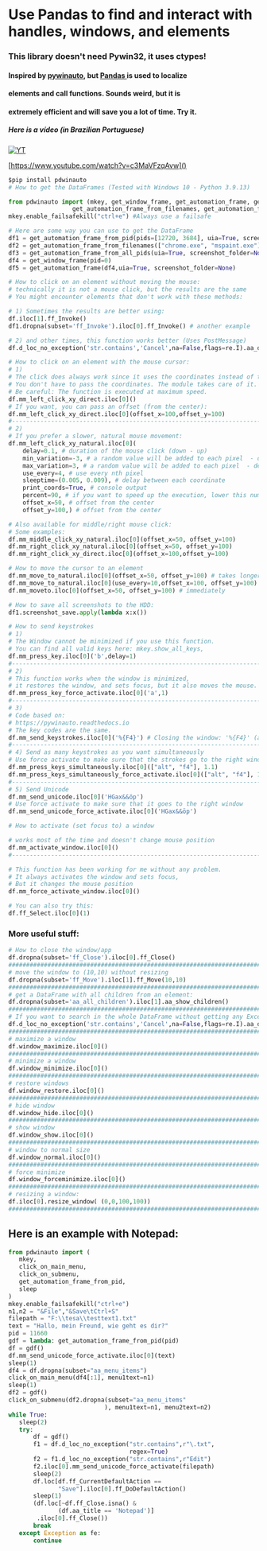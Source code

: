 # Use Pandas to find and interact with handles, windows, and elements

### This library doesn't need Pywin32, it uses ctypes!

#### Inspired by [pywinauto](https://github.com/pywinauto/pywinauto), but [Pandas ](https://pandas.pydata.org/)is used to localize

#### elements and call functions. Sounds weird, but it is

#### extremely efficient and will save you a lot of time. Try it.

##### Here is a vídeo (in Brazilian Portuguese)

[![YT](https://github.com/hansalemaos/screenshots/raw/main/pdwinauto/mcll.png)](https://www.youtube.com/watch?v=c3MaVFzqAvw)

[https://www.youtube.com/watch?v=c3MaVFzqAvw]()

```python
$pip install pdwinauto
# How to get the DataFrames (Tested with Windows 10 - Python 3.9.13)

from pdwinauto import (mkey, get_window_frame, get_automation_frame, get_automation_frame_from_pid,
                  get_automation_frame_from_filenames, get_automation_frame_from_all_pids, )
mkey.enable_failsafekill("ctrl+e") #Always use a failsafe 

# Here are some way you can use to get the DataFrame
df1 = get_automation_frame_from_pid(pids=[12720, 3684], uia=True, screenshot_folder='f:\\screenshotstestx1', timeout=30)
df2 = get_automation_frame_from_filenames(["chrome.exe", "mspaint.exe"], uia=True, screenshot_folder=None, timeout=30)
df3 = get_automation_frame_from_all_pids(uia=True, screenshot_folder=None)
df4 = get_window_frame(pid=0)
df5 = get_automation_frame(df4,uia=True, screenshot_folder=None)
```

```python
# How to click on an element without moving the mouse:
# technically it is not a mouse click, but the results are the same 
# You might encounter elements that don't work with these methods:

# 1) Sometimes the results are better using:
df.iloc[1].ff_Invoke()
df1.dropna(subset='ff_Invoke').iloc[0].ff_Invoke() # another example

# 2) and other times, this function works better (Uses PostMessage)
df.d_loc_no_exception('str.contains','Cancel',na=False,flags=re.I).aa_direct_click.iloc[0]()
```

```python
# How to click on an element with the mouse cursor:
# 1)
# The click does always work since it uses the coordinates instead of the handle.
# You don't have to pass the coordinates. The module takes care of it. 
# Be careful: The function is executed at maximum speed. 
df.mm_left_click_xy_direct.iloc[0]()
# If you want, you can pass an offset (from the center):
df.mm_left_click_xy_direct.iloc[0](offset_x=100,offset_y=100)
#-------------------------------------------------------------------------------------------#
# 2) 
# If you prefer a slower, natural mouse movement:
df.mm_left_click_xy_natural.iloc[0](    
    delay=0.1, # duration of the mouse click (down - up)
    min_variation=-3, # a random value will be added to each pixel  - define the minimum here
    max_variation=3, # a random value will be added to each pixel  - define the maximum here
    use_every=4, # use every nth pixel
    sleeptime=(0.005, 0.009), # delay between each coordinate
    print_coords=True, # console output
    percent=90, # if you want to speed up the execution, lower this number
    offset_x=50, # offset from the center 
    offset_y=100,) # offset from the center 

# Also available for middle/right mouse click:
# Some examples:
df.mm_middle_click_xy_natural.iloc[0](offset_x=50, offset_y=100)
df.mm_right_click_xy_natural.iloc[0](offset_x=50, offset_y=100)
df.mm_right_click_xy_direct.iloc[0](offset_x=100,offset_y=100)
```

```python
# How to move the cursor to an element 
df.mm_move_to_natural.iloc[0](offset_x=50, offset_y=100) # takes longer 
df.mm_move_to_natural.iloc[0](use_every=10,offset_x=100, offset_y=100) # if you want to speed it up, lower the value of use_every
df.mm_moveto.iloc[0](offset_x=50, offset_y=100) # immediately
```

```python
# How to save all screenshots to the HDD:
df1.screenshot_save.apply(lambda x:x())
```

```python
# How to send keystrokes 
# 1) 
# The Window cannot be minimized if you use this function. 
# You can find all valid keys here: mkey.show_all_keys,
df.mm_press_key.iloc[0]('b',delay=1) 
#-------------------------------------------------------------------------------------------#
# 2)
# This function works when the window is minimized,
# it restores the window, and sets focus, but it also moves the mouse.
df.mm_press_key_force_activate.iloc[0]('a',1)
#-------------------------------------------------------------------------------------------#
# 3)
# Code based on:
# https://pywinauto.readthedocs.io
# The key codes are the same. 
df.mm_send_keystrokes.iloc[0]('%{F4}') # Closing the window: '%{F4}' (alt+f4)
#-------------------------------------------------------------------------------------------#
# 4) Send as many keystrokes as you want simultaneously
# Use force activate to make sure that the strokes go to the right window
df.mm_press_keys_simultaneously.iloc[0](["alt", "f4"], 1.1) 
df.mm_press_keys_simultaneously_force_activate.iloc[0](["alt", "f4"], 1.1) # better 
#-------------------------------------------------------------------------------------------#
# 5) Send Unicode
df.mm_send_unicode.iloc[0]('HGax&&öp')
# Use force activate to make sure that it goes to the right window
df.mm_send_unicode_force_activate.iloc[0]('HGax&&öp')
```

```python
# How to activate (set focus to) a window 

# works most of the time and doesn't change mouse position
df.mm_activate_window.iloc[0]()
#-------------------------------------------------------------------------------------------#

# This function has been working for me without any problem. 
# It always activates the window and sets focus, 
# But it changes the mouse position
df.mm_force_activate_window.iloc[0]()

# You can also try this:
df.ff_Select.iloc[0](1)
```

### More useful stuff:

```python
# How to close the window/app
df.dropna(subset='ff_Close').iloc[0].ff_Close()
##############################################################################################
# move the window to (10,10) without resizing
df.dropna(subset='ff_Move').iloc[1].ff_Move(10,10)
##############################################################################################
# get a DataFrame with all children from an element:
df.dropna(subset='aa_all_children').iloc[1].aa_show_children()
##############################################################################################
# If you want to search in the whole DataFrame without getting any Exception ;-) :
df.d_loc_no_exception('str.contains','Cancel',na=False,flags=re.I).aa_direct_click.iloc[0]()
##############################################################################################
# maximize a window
df.window_maximize.iloc[0]()
##############################################################################################
# minimize a window
df.window_minimize.iloc[0]()
##############################################################################################
# restore windows
df.window_restore.iloc[0]()
##############################################################################################
# hide window
df.window_hide.iloc[0]()
##############################################################################################
# show window
df.window_show.iloc[0]()
##############################################################################################
# window to normal size
df.window_normal.iloc[0]()
##############################################################################################
# force minimize
df.window_forceminimize.iloc[0]()
##############################################################################################
# resizing a window:
df.iloc[0].resize_window( (0,0,100,100))
##############################################################################################
```

## Here is an example with Notepad:

```python
from pdwinauto import (
   mkey,
   click_on_main_menu,
   click_on_submenu,
   get_automation_frame_from_pid,
   sleep
)
mkey.enable_failsafekill("ctrl+e")
n1,n2 = "&File","&Save\tCtrl+S"
filepath = "F:\\tesa\\testtext1.txt"
text = "Hallo, mein Freund, wie geht es dir?"
pid = 11660
gdf = lambda: get_automation_frame_from_pid(pid)
df = gdf()
df.mm_send_unicode_force_activate.iloc[0](text)
sleep(1)
df4 = df.dropna(subset="aa_menu_items")
click_on_main_menu(df4[:1], menu1text=n1)
sleep(1)
df2 = gdf()
click_on_submenu(df2.dropna(subset="aa_menu_items"
                           ), menu1text=n1, menu2text=n2)
while True:
   sleep(2)
   try:
       df = gdf()
       f1 = df.d_loc_no_exception("str.contains",r"\.txt",
                                  regex=True)
       f2 = f1.d_loc_no_exception("str.contains",r"Edit")
       f2.iloc[0].mm_send_unicode_force_activate(filepath)
       sleep(2)
       df.loc[df.ff_CurrentDefaultAction ==
              "Save"].iloc[0].ff_DoDefaultAction()
       sleep(1)
       (df.loc[~df.ff_Close.isna() &
              (df.aa_title == 'Notepad')]
        .iloc[0].ff_Close())
       break
   except Exception as fe:
       continue
```

<img title="" src="https://github.com/hansalemaos/screenshots/raw/main/pdwinauto/00000000.png" alt="">

<img title="" src="https://github.com/hansalemaos/screenshots/raw/main/pdwinauto/00000001.png" alt="">

<img title="" src="https://github.com/hansalemaos/screenshots/raw/main/pdwinauto/00000002.png" alt="">

<img title="" src="https://github.com/hansalemaos/screenshots/raw/main/pdwinauto/00000003.png" alt="">

<img title="" src="https://github.com/hansalemaos/screenshots/raw/main/pdwinauto/00000004.png" alt="">

<img title="" src="https://github.com/hansalemaos/screenshots/raw/main/pdwinauto/00000005.png" alt="">

<img title="" src="https://github.com/hansalemaos/screenshots/raw/main/pdwinauto/00000006.png" alt="">
